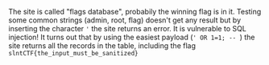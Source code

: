 The site is called "flags database", probabily the winning flag is in it.
Testing some common strings (admin, root, flag) doesn't get any result but by inserting the character `'` the site returns an error. It is vulnerable to SQL injection!
It turns out that by using the easiest payload (`' OR 1=1; -- `) the site returns all the records in the table, including the flag `slntCTF{the_input_must_be_sanitized}`